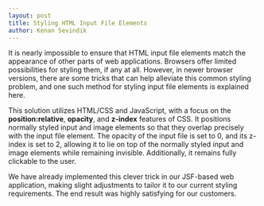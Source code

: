 ```yaml
---
layout: post
title: Styling HTML Input File Elements
author: Kenan Sevindik
---
```

It is nearly impossible to ensure that HTML input file elements match the appearance of other parts of web applications. 
Browsers offer limited possibilities for styling them, if any at all. However, in newer browser versions, there are some 
tricks that can help alleviate this common styling problem, and one such method for styling input file elements is 
explained here.

This solution utilizes HTML/CSS and JavaScript, with a focus on the **position:relative**, **opacity**, and **z-index** 
features of CSS. It positions normally styled input and image elements so that they overlap precisely with the input file 
element. The opacity of the input file is set to 0, and its z-index is set to 2, allowing it to lie on top of the normally 
styled input and image elements while remaining invisible. Additionally, it remains fully clickable to the user.

We have already implemented this clever trick in our JSF-based web application, making slight adjustments to tailor it to 
our current styling requirements. The end result was highly satisfying for our customers.
